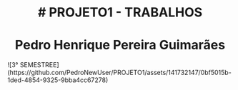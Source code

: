<h1 align="center"> # PROJETO1 - TRABALHOS </h1>
<h1 align="center"> Pedro Henrique Pereira Guimarães  </h1>
![3° SEMESTREE](https://github.com/PedroNewUser/PROJETO1/assets/141732147/0bf5015b-1ded-4854-9325-9bba4cc67278)

